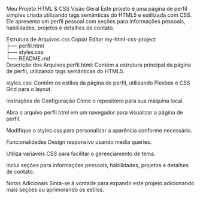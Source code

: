 Meu Projeto HTML & CSS
Visão Geral
Este projeto é uma página de perfil simples criada utilizando tags semânticas do HTML5 e estilizada com CSS. Ele apresenta um perfil pessoal com seções para informações pessoais, habilidades, projetos e detalhes de contato.

Estrutura de Arquivos
css
Copiar
Editar
my-html-css-project  
├── perfil.html  
├── styles.css  
└── README.md  
Descrição dos Arquivos
perfil.html: Contém a estrutura principal da página de perfil, utilizando tags semânticas do HTML5.

styles.css: Contém os estilos da página de perfil, utilizando Flexbox e CSS Grid para o layout.

Instruções de Configuração
Clone o repositório para sua máquina local.

Abra o arquivo perfil.html em um navegador para visualizar a página de perfil.

Modifique o styles.css para personalizar a aparência conforme necessário.

Funcionalidades
Design responsivo usando media queries.

Utiliza variáveis CSS para facilitar o gerenciamento de tema.

Inclui seções para informações pessoais, habilidades, projetos e detalhes de contato.

Notas Adicionais
Sinta-se à vontade para expandir este projeto adicionando mais seções ou aprimorando os estilos.

